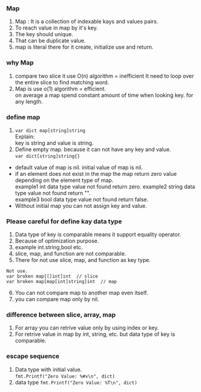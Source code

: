 ### Map 
    
1. Map : It is a collection of indexable kays and values pairs.  
2. To reach value in map by it's key.   
3. The key should unique.  
4. That can be duplicate value.     
5. map is literal there for it create, initialize use and return.   

### why Map
1. compare two slice it use O(n) algorithm = inefficient
It need to loop over the entire slice to find matching word.   
2. Map is use o(1) algorithm = efficient.  
on average a map spend constant amount of time when looking key. for any length.  
   
### define map 
1. `var dict map[string]string`    
Explain:   
   key is string and value is string.    
2. Define empty map. because it can not have any key and value.      
`var dict[string]string{}`    
 
* default value of map is nil. initial value of map is nil.      
* if an element does not exist in the map the map return zero value depending on the element type of map.   
example1 int data type value not found return zero. 
example2 string data type value not found return "".  
example3 bool data type value not found return false.  
* Without initial map you can not assign key and value.  

### Please careful for define kay data type  
1. Data type of key is comparable means it support equality operator.  
2. Because of optimization purpose.  
3. example int.string,bool etc.  
4. slice, map, and function are not comparable.    
5. There for not use slice, map, and function as key type.  
```  
Not use.  
var broken map[[]int]int  // slice
var broken map[map[int]string]int  // map   
```
6. You can not compare map to another map even itself.  
7. you can compare map only by nil.  


### difference between slice, array, map  
1. For array you can retrive value only by using index or key.      
2. For retrive value in map by int, string, etc. but data type of key is comparable.   


### escape sequence  
1. Data type with initial value.  
`fmt.Printf("Zero Value: %#v\n", dict)`  
2. data type 
`fmt.Printf("Zero Value: %T\n", dict)`   
   